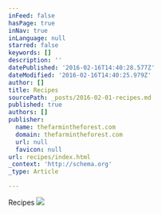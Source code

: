 ```yaml
---
inFeed: false
hasPage: true
inNav: true
inLanguage: null
starred: false
keywords: []
description: ''
datePublished: '2016-02-16T14:40:28.577Z'
dateModified: '2016-02-16T14:40:25.979Z'
author: []
title: Recipes
sourcePath: _posts/2016-02-01-recipes.md
published: true
authors: []
publisher:
  name: thefarmintheforest.com
  domain: thefarmintheforest.com
  url: null
  favicon: null
url: recipes/index.html
_context: 'http://schema.org'
_type: Article

---
```

Recipes ![](https://thefarmintheforest.files.wordpress.com/2014/08/20140830-mirte-rein-370.jpg?w=1200&h=&crop=1)